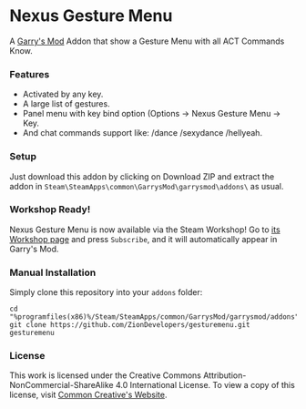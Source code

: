 Nexus Gesture Menu
=====

A [Garry's Mod][] Addon that show a Gesture Menu with all ACT Commands Know.

### Features
* Activated by any key.
* A large list of gestures.
* Panel menu with key bind option (Options -> Nexus Gesture Menu -> Key.
* And chat commands support like: /dance /sexydance /hellyeah.

### Setup

Just download this addon by clicking on Download ZIP and extract the addon in ````Steam\SteamApps\common\GarrysMod\garrysmod\addons\```` as usual.

### Workshop Ready!

Nexus Gesture Menu is now available via the Steam Workshop! Go to [its Workshop page][workshop] and press `Subscribe`, and it will automatically appear in Garry's Mod.

### Manual Installation

Simply clone this repository into your `addons` folder:

    cd "%programfiles(x86)%/Steam/SteamApps/common/GarrysMod/garrysmod/addons"
    git clone https://github.com/ZionDevelopers/gesturemenu.git gesturemenu

### License

This work is licensed under the Creative Commons Attribution-NonCommercial-ShareAlike 4.0 International License.
To view a copy of this license, visit [Common Creative's Website][License].

[Garry's Mod]: <http://garrysmod.com/>
[workshop]: <http://steamcommunity.com/sharedfiles/filedetails/?id=145640726>
[Exsto]: <https://github.com/prefanatic/exsto>
[License]: <https://creativecommons.org/licenses/by-nc-sa/4.0/>
